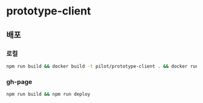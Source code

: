 # prototype-client

## 배포

### 로컬

```sh
npm run build && docker build -t pilot/prototype-client . && docker run -p 20000:80 -d pilot/prototype-client
```

### gh-page

```sh
npm run build && npm run deploy
```